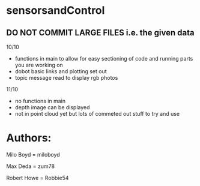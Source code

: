 # sensorsandControl

## DO NOT COMMIT LARGE FILES i.e. the given data 

10/10 
- functions in main to allow for easy sectioning of code and running parts you are working on 
- dobot basic links and plotting set out
- topic message read to display rgb photos

11/10 
- no functions in main
- depth image can be displayed
- not in point cloud yet but lots of commeted out stuff to try and use

# Authors: 

Milo Boyd = miloboyd

Max Deda = zum78

Robert Howe = Robbie54

